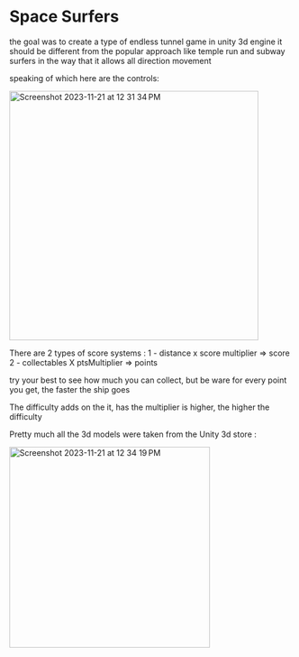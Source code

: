 # Space Surfers
the goal was to create a type of endless tunnel game in unity 3d engine
it should be different from the popular approach like temple run and subway surfers in the way that it allows all direction movement 

speaking of which here are the controls:

<img width="442" alt="Screenshot 2023-11-21 at 12 31 34 PM" src="https://github.com/Spiratatoe/endlessTunnel/assets/95253269/72a56947-8dc1-4c23-ae9b-10bce0b3cd49">


There are 2 types of score systems :
1 - distance x score multiplier => score
2 - collectables X ptsMultiplier => points

try your best to see how much you can collect, but be ware 
for every point you get, the faster the ship goes 

The difficulty adds on the it, has the multiplier is higher, the higher the difficulty 

Pretty much all the 3d models were taken from the Unity 3d store :

<img width="356" alt="Screenshot 2023-11-21 at 12 34 19 PM" src="https://github.com/Spiratatoe/endlessTunnel/assets/95253269/9d50475c-7903-42b0-8c1c-eac9680e1445">
